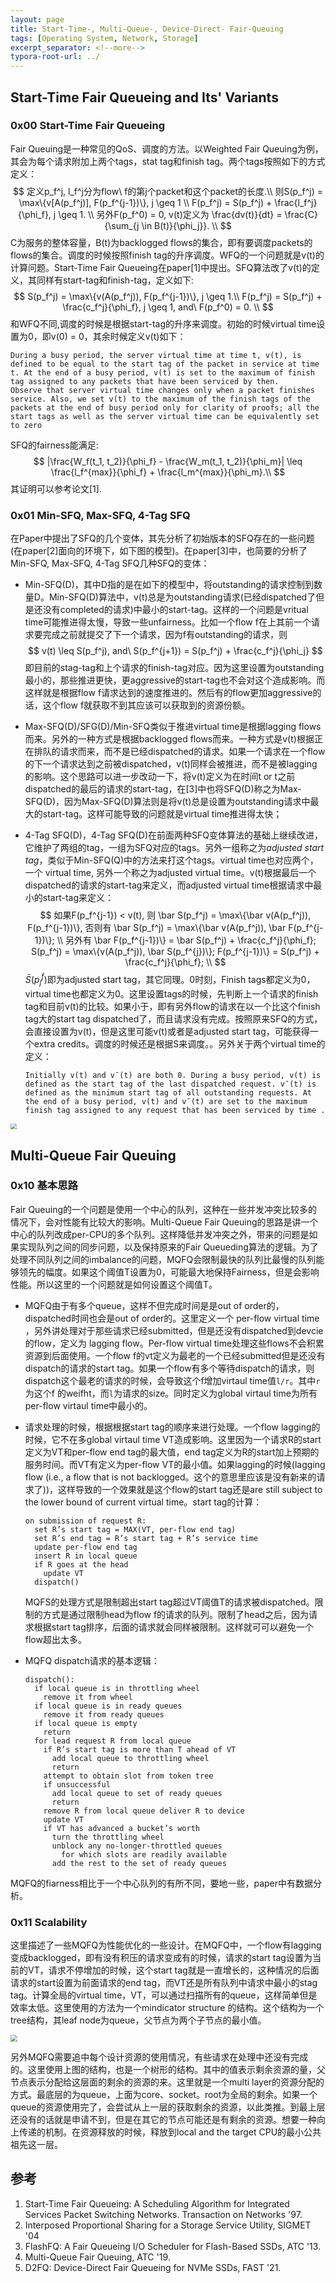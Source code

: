 ```yaml
---
layout: page
title: Start-Time-, Multi-Queue-, Device-Direct- Fair-Queuing
tags: [Operating System, Network, Storage]
excerpt_separator: <!--more-->
typora-root-url: ../
---
```


## Start-Time Fair Queueing and Its' Variants

### 0x00 Start-Time Fair Queueing 

Fair Queuing是一种常见的QoS、调度的方法。以Weighted Fair Queuing为例，其会为每个请求附加上两个tags，stat tag和finish tag。两个tags按照如下的方式定义：
$$
定义p_f^j, l_f^j分为flow\ f的第j个packet和这个packet的长度.\\
则S(p_f^j) = \max\{v[A(p_f^j)], F(p_f^{j-1})\},  j \geq 1 \\
  F(p_f^j) = S(p_f^j) + \frac{l_f^j}{\phi_f}, j \geq 1. \\
  另外F(p_f^0) = 0, v(t)定义为 \frac{dv(t)}{dt} = \frac{C}{\sum_{j \in B(t)}{\phi_j}}. \\
$$
C为服务的整体容量，B(t)为backlogged flows的集合，即有要调度packets的flows的集合。调度的时候按照finish tag的升序调度。WFQ的一个问题就是v(t)的计算问题。Start-Time Fair Queueing在paper[1]中提出。SFQ算法改了v(t)的定义，其同样有start-tag和finish-tag，定义如下:
$$
S(p_f^j) = \max\{v(A(p_f^j)), F(p_f^{j-1})\}, j \geq 1.\\
F(p_f^j) = S(p_f^j) + \frac{c_f^j}{\phi_f}, j \geq 1, and\ F(p_f^0) = 0. \\
$$
和WFQ不同,调度的时候是根据start-tag的升序来调度。初始的时候virtual time设置为0，即v(0) = 0，其余时候定义v(t)如下：

```
During a busy period, the server virtual time at time t, v(t), is defined to be equal to the start tag of the packet in service at time t. At the end of a busy period, v(t) is set to the maximum of finish tag assigned to any packets that have been serviced by then.
Observe that server virtual time changes only when a packet finishes service. Also, we set v(t) to the maximum of the finish tags of the packets at the end of busy period only for clarity of proofs; all the start tags as well as the server virtual time can be equivalently set to zero
```

SFQ的fairness能满足: 
$$
|\frac{W_f(t_1, t_2)}{\phi_f} - \frac{W_m(t_1, t_2)}{\phi_m}| \leq \frac{l_f^{max}}{\phi_f} + \frac{l_m^{max}}{\phi_m}.\\
$$
其证明可以参考论文[1].

### 0x01 Min-SFQ, Max-SFQ, 4-Tag SFQ

 在Paper中提出了SFQ的几个变体，其先分析了初始版本的SFQ存在的一些问题(在paper[2]面向的环境下，如下图的模型)。在paper[3]中，也简要的分析了Min-SFQ, Max-SFQ, 4-Tag SFQ几种SFQ的变体：

* Min-SFQ(D)，其中D指的是在如下的模型中，将outstanding的请求控制到数量D。Min-SFQ(D)算法中，v(t)总是为outstanding请求(已经dispatched了但是还没有completed的请求)中最小的start-tag。这样的一个问题是vritual time可能推进得太慢，导致一些unfairness。比如一个flow f在上其前一个请求要完成之前就提交了下一个请求，因为f有outstanding的请求，则
  $$
  v(t) \leq S(p_f^j), and\ S(p_f^{j+1}) = S(p_f^j) + \frac{c_f^j}{\phi_j}
  $$
  即目前的stag-tag和上个请求的finish-tag对应。因为这里设置为outstanding最小的，那些推进更快，更aggressive的start-tag也不会对这个造成影响。而这样就是根据flow f请求达到的速度推进的。然后有的flow更加aggressive的话，这个flow f就获取不到其应该可以获取到的资源份额。

* Max-SFQ(D)/SFG(D)/Min-SFQ类似于推进virtual time是根据lagging flows而来。另外的一种方式是根据backlogged flows而来。一种方式是v(t)根据正在排队的请求而来，而不是已经dispatched的请求。如果一个请求在一个flow的下一个请求达到之前被dispatched，v(t)同样会被推进，而不是被lagging的影响。这个思路可以进一步改动一下，将v(t)定义为在时间t or t之前dispatched的最后的请求的start-tag，在[3]中也将SFQ(D)称之为Max-SFQ(D)，因为Max-SFQ(D)算法则是将v(t)总是设置为outstanding请求中最大的start-tag。这样可能导致的问题就是virtual time推进得太快；

* 4-Tag SFQ(D)，4-Tag SFQ(D)在前面两种SFQ变体算法的基础上继续改进，它维护了两组的tag，一组为SFQ对应的tags。另外一组称之为*adjusted start tag*，类似于Min-SFQ(Q)中的方法来打这个tags。virtual time也对应两个，一个 virtual time, 另外一个称之为adjusted virtual time。v(t)根据最后一个dispatched的请求的start-tag来定义，而adjusted virtual time根据请求中最小的start-tag来定义：
  $$
  如果F(p_f^{j-1}) < v(t), 则 \bar S(p_f^j) = \max\{\bar v(A(p_f^j)), F(p_f^{j-1})\}, 否则有 \bar S(p_f^j) = \max\{\bar v(A(p_f^j)), \bar F(p_f^{j-1})\}; \\
  另外有  \bar F(p_f^{j-1})\} = \bar S(p_f^j) + \frac{c_f^j}{\phi_f}; S(p_f^j) = \max\{v(A(p_f^j)), \bar S(p_f^{j})\}; F(p_f^{j-1})\} = S(p_f^j) + \frac{c_f^j}{\phi_f}; \\
  $$
  $\bar S(p_j^f)$即为adjusted start tag，其它同理。0时刻，Finish tags都定义为0，virtual time也都定义为0。这里设置tags的时候，先判断上一个请求的finish tag和目前v(t)的比较。如果小于，即有另外flow的请求在以一个比这个finish tag大的start tag dispatched了，而且请求没有完成。按照原来SFQ的方式，会直接设置为v(t)，但是这里可能v(t)或者是adjusted start tag，可能获得一个extra credits。调度的时候还是根据S来调度。。另外关于两个virtual time的定义：

  ```
  Initially v(t) and v¯(t) are both 0. During a busy period, v(t) is defined as the start tag of the last dispatched request. v¯(t) is defined as the minimum start tag of all outstanding requests. At the end of a busy period, v(t) and v¯(t) are set to the maximum finish tag assigned to any request that has been serviced by time .
  ```

<img src="/assets/png/sfq-interposed.png" style="zoom:60%;" />

## Multi-Queue Fair Queuing

### 0x10 基本思路

  Fair Queuing的一个问题是使用一个中心的队列，这种在一些并发冲突比较多的情况下，会对性能有比较大的影响。Multi-Queue Fair Queuing的思路是讲一个中心的队列改成per-CPU的多个队列。这样降低并发冲突之外，带来的问题是如果实现队列之间的同步问题，以及保持原来的Fair Queueding算法的逻辑。为了处理不同队列之间的imbalance的问题，MQFQ会限制最快的队列比最慢的队列能够领先的幅度。如果这个阈值T设置为0，可能最大地保持Fairness，但是会影响性能。所以这里的一个问题就是如何设置这个阈值T。

* MQFQ由于有多个queue，这样不但完成时间是是out of order的，dispatched时间也会是out of order的。这里定义一个 per-flow virtual time ，另外讲处理对于那些请求已经submitted，但是还没有dispatched到devcie的flow，定义为 lagging flow。Per-flow virtual time处理这些flows不会积累资源到后面使用。一个flow f的vt定义为最老的一个已经submitted但是还没有dispatch的请求的start tag。如果一个flow有多个等待dispatch的请求，则dispatch这个最老的请求的时候，会导致这个f增加virtaul time值`l/r`。其中`r`为这个f 的weifht，而`l`为请求的size。同时定义为global virtaul time为所有per-flow virtaul time中最小的。

* 请求处理的时候，根据根据start tag的顺序来进行处理。一个flow lagging的时候，它不在多global virtaul time VT造成影响。这里因为一个请求R的start定义为VT和per-flow end tag的最大值，end tag定义为R的start加上预期的服务时间。而VT有定义为per-flow VT的最小值。如果lagging的时候(lagging flow (i.e., a flow that is not backlogged。这个的意思里应该是没有新来的请求了))，这样导致的一个效果就是这个flow的start tag还是are still subject to the lower bound of current virtual time。start tag的计算：

  ```
  on submission of request R:
    set R’s start tag = MAX(VT, per-flow end tag) 
    set R’s end tag = R’s start tag + R’s service time 
    update per-flow end tag
    insert R in local queue
    if R goes at the head
      update VT 
    dispatch()
  ```

  MQFS的处理方式是限制超出start tag超过VT阈值T的请求被dispatched。限制的方式是通过限制head为flow f的请求的队列。限制了head之后，因为请求根据start tag排序，后面的请求就会同样被限制。这样就可可以避免一个flow超出太多。

* MQFQ dispatch请求的基本逻辑：

  ```
  dispatch():
    if local queue is in throttling wheel
      remove it from wheel
    if local queue is in ready queues
      remove it from ready queues 
    if local queue is empty
      return
    for lead request R from local queue
      if R’s start tag is more than T ahead of VT 
        add local queue to throttling wheel 
        return
      attempt to obtain slot from token tree 
      if unsuccessful
        add local queue to set of ready queues
        return
      remove R from local queue deliver R to device 
      update VT
      if VT has advanced a bucket’s worth
        turn the throttling wheel
        unblock any no-longer-throttled queues 
          for which slots are readily available
        add the rest to the set of ready queues
  ```

MQFQ的fiarness相比于一个中心队列的有所不同，要地一些，paper中有数据分析。

### 0x11 Scalability

 这里描述了一些MQFQ为性能优化的一些设计。在MQFQ中，一个flow有lagging变成backlogged，即有没有积压的请求变成有的时候，请求的start tag设置为当前的VT，请求不停增加的时候，这个start tag就是一直增长的，这种情况的后面请求的start设置为前面请求的end tag，而VT还是所有队列中请求中最小的stag tag。计算全局的virtual time，VT，可以通过扫描所有的queue，这样简单但是效率太低。这里使用的方法为一个mindicator structure 的结构。这个结构为一个tree结构，其leaf node为queue，父节点为两个子节点的最小值。

<img src="/assets/png/mqfq-tree.png" style="zoom:67%;" />

另外MQFQ需要追中每个设计资源的使用情况，有些请求在处理中还没有完成的。这里使用上图的结构，也是一个树形的结构。其中的值表示剩余资源的量，父节点表示分配给这层面的剩余的资源的来。这里就是一个multi layer的资源分配的方式。最底层的为queue，上面为core、socket。root为全局的剩余。如果一个queue的资源使用完了，会尝试从上一层的获取剩余的资源，以此类推。到最上层还没有的话就是申请不到，但是在其它的节点可能还是有剩余的资源。想要一种向上传递的机制。在资源释放的时候，释放到local and the target CPU的最小公共祖先这一层。

## 参考

1. Start-Time Fair Queueing: A Scheduling Algorithm for Integrated Services Packet Switching Networks. Transaction on Networks '97.
2. Interposed Proportional Sharing for a Storage Service Utility, SIGMET '04
3. FlashFQ: A Fair Queueing I/O Scheduler for Flash-Based SSDs, ATC '13.
4. Multi-Queue Fair Queuing, ATC '19.
5. D2FQ: Device-Direct Fair Queueing for NVMe SSDs, FAST '21.